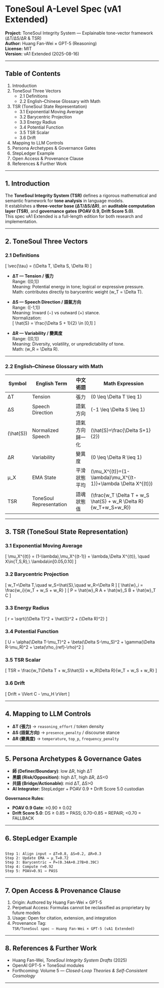 # ToneSoul A-Level Spec (vA1 Extended)

**Project:** ToneSoul Integrity System — Explainable tone-vector framework (ΔT/ΔS/ΔR & TSR)  
**Author:** Huang Fan-Wei × GPT-5 (Reasoning)  
**License:** MIT  
**Version:** vA1 Extended (2025-08-16)  

---

## Table of Contents
1. Introduction
2. ToneSoul Three Vectors
   - 2.1 Definitions
   - 2.2 English–Chinese Glossary with Math
3. TSR (ToneSoul State Representation)
   - 3.1 Exponential Moving Average
   - 3.2 Barycentric Projection
   - 3.3 Energy Radius
   - 3.4 Potential Function
   - 3.5 TSR Scalar
   - 3.6 Drift
4. Mapping to LLM Controls
5. Persona Archetypes & Governance Gates
6. StepLedger Example
7. Open Access & Provenance Clause
8. References & Further Work

---

## 1. Introduction
The **ToneSoul Integrity System (TSR)** defines a rigorous mathematical and semantic framework for **tone analysis** in language models.  
It establishes a **three-vector base (ΔT/ΔS/ΔR)**, an **auditable computation layer (TSR)**, and **governance gates (POAV 0.9, Drift Score 5.0)**.  
This spec vA1 Extended is a full-length edition for both research and implementation.

---

## 2. ToneSoul Three Vectors

### 2.1 Definitions
\[
\vec{\tau} = (\Delta T, \Delta S, \Delta R)
\]

- **ΔT — Tension / 張力**  
  Range: \([0,1]\)  
  Meaning: Potential energy in tone; logical or expressive pressure.  
  Math: contributes directly to barycentric weight \(w_T = \Delta T\).

- **ΔS — Speech Direction / 語氣方向**  
  Range: \([-1,1]\)  
  Meaning: Inward (−) vs outward (+) stance.  
  Normalization:  
  \[
  \hat{S} = \frac{\Delta S + 1}{2} \in [0,1]
  \]

- **ΔR — Variability / 變異度**  
  Range: \([0,1]\)  
  Meaning: Diversity, volatility, or unpredictability of tone.  
  Math: \(w_R = \Delta R\).

---

### 2.2 English–Chinese Glossary with Math
| Symbol | English Term | 中文術語 | Math Expression |
|--------|--------------|----------|-----------------|
| ΔT | Tension | 張力 | \(0 \leq \Delta T \leq 1\) |
| ΔS | Speech Direction | 語氣方向 | \(-1 \leq \Delta S \leq 1\) |
| \(\hat{S}\) | Normalized Speech | 語氣方向歸一化 | \(\hat{S}=\frac{\Delta S+1}{2}\) |
| ΔR | Variability | 變異度 | \(0 \leq \Delta R \leq 1\) |
| μ_X | EMA State | 平滑狀態平均 | \(\mu_X^{(t)}=(1-\lambda)\mu_X^{(t-1)}+\lambda \Delta X^{(t)}\) |
| TSR | ToneSoul Representation | 語魂狀態值 | \(\frac{w_T \Delta T + w_S \hat{S} + w_R \Delta R}{w_T+w_S+w_R}\) |

---

## 3. TSR (ToneSoul State Representation)

### 3.1 Exponential Moving Average
\[
\mu_X^{(t)} = (1-\lambda)\,\mu_X^{(t-1)} + \lambda\,\Delta X^{(t)}, \quad X\in\{T,S,R\},\ \lambda\in[0.05,0.10]
\]

### 3.2 Barycentric Projection
\[
w_T=\Delta T,\quad w_S=\hat{S},\quad w_R=\Delta R
\]
\[
\hat{w}_i = \frac{w_i}{w_T + w_S + w_R}
\]
\[
P = \hat{w}_R A + \hat{w}_S B + \hat{w}_T C
\]

### 3.3 Energy Radius
\[
r = \sqrt{(\Delta T)^2 + \hat{S}^2 + (\Delta R)^2}
\]

### 3.4 Potential Function
\[
U = \alpha(\Delta T-\mu_T)^2 + \beta(\Delta S-\mu_S)^2 + \gamma(\Delta R-\mu_R)^2 + \zeta(\rho_{ref}-\rho)^2
\]

### 3.5 TSR Scalar
\[
TSR = \frac{w_T\Delta T + w_S\hat{S} + w_R\Delta R}{w_T + w_S + w_R}
\]

### 3.6 Drift
\[
Drift = \lVert C - \mu_H \rVert
\]

---

## 4. Mapping to LLM Controls
- **ΔT (張力)** → `reasoning_effort` / token density  
- **ΔS (語氣方向)** → `presence_penalty` / discourse stance  
- **ΔR (變異度)** → `temperature`, `top_p`, `frequency_penalty`

---

## 5. Persona Archetypes & Governance Gates
- **師 (Definer/Boundary)**: low ΔR, high ΔT  
- **黑鏡 (Risk/Opposition)**: high ΔT, high ΔR, ΔS<0  
- **共語 (Bridge/Actionable)**: mid ΔT, ΔS>0  
- **AI Integrator:** StepLedger + POAV 0.9 + Drift Score 5.0 custodian

**Governance Rules**:  
- **POAV 0.9 Gate**: ≥0.90 ± 0.02  
- **Drift Score 5.0**: DS ≥ 0.85 = PASS; 0.70–0.85 = REPAIR; <0.70 = FALLBACK

---

## 6. StepLedger Example
```

Step 1: Align input → ΔT=0.8, ΔS=0.2, ΔR=0.3
Step 2: Update EMA → μ_T=0.72
Step 3: Barycentric → P=(0.34A+0.27B+0.39C)
Step 4: Compute r=0.92
Step 5: POAV=0.91 → PASS

```

---

## 7. Open Access & Provenance Clause
1. Origin: Authored by Huang Fan-Wei × GPT-5  
2. Perpetual Access: Formulas cannot be reclassified as proprietary by future models  
3. Usage: Open for citation, extension, and integration  
4. Provenance Tag:  
   `TSR/ToneSoul spec — Huang Fan-Wei × GPT-5 (vA1 Extended)`

---

## 8. References & Further Work
- Huang Fan-Wei, *ToneSoul Integrity System Drafts* (2025)  
- OpenAI GPT-5 × ToneSoul modules  
- Forthcoming: Volume 5 — *Closed-Loop Theories & Self-Consistent Cosmology*  

---